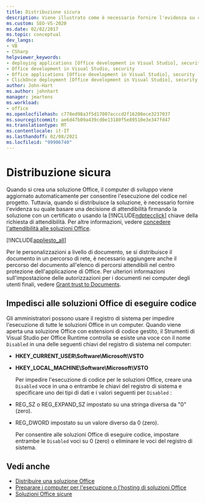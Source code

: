 ```yaml
---
title: Distribuzione sicura
description: Viene illustrato come è necessario fornire l'evidenza su cui basare una decisione di attendibilità firmando la soluzione con un certificato o utilizzando la chiave di richiesta di attendibilità ClickOnce.
ms.custom: SEO-VS-2020
ms.date: 02/02/2017
ms.topic: conceptual
dev_langs:
- VB
- CSharp
helpviewer_keywords:
- deploying applications [Office development in Visual Studio], security
- Office development in Visual Studio, security
- Office applications [Office development in Visual Studio], security
- ClickOnce deployment [Office development in Visual Studio], security
author: John-Hart
ms.author: johnhart
manager: jmartens
ms.workload:
- office
ms.openlocfilehash: c778ed98a3f5d17007acccd2f16208ece3237037
ms.sourcegitcommit: ae6d47b09a439cd0e13180f5e89510e3e347fd47
ms.translationtype: MT
ms.contentlocale: it-IT
ms.lasthandoff: 02/08/2021
ms.locfileid: "99906740"
---
```

# <a name="secure-deployment"></a>Distribuzione sicura
  Quando si crea una soluzione Office, il computer di sviluppo viene aggiornato automaticamente per consentire l'esecuzione del codice nel progetto. Tuttavia, quando si distribuisce la soluzione, è necessario fornire l'evidenza su quale basare una decisione di attendibilità firmando la soluzione con un certificato o usando la [!INCLUDE[ndptecclick](../vsto/includes/ndptecclick-md.md)] chiave della richiesta di attendibilità. Per altre informazioni, vedere [concedere l'attendibilità alle soluzioni Office](../vsto/granting-trust-to-office-solutions.md).

 [!INCLUDE[appliesto_all](../vsto/includes/appliesto-all-md.md)]

 Per le personalizzazioni a livello di documento, se si distribuisce il documento in un percorso di rete, è necessario aggiungere anche il percorso del documento all'elenco di percorsi attendibili nel centro protezione dell'applicazione di Office. Per ulteriori informazioni sull'impostazione delle autorizzazioni per i documenti nei computer degli utenti finali, vedere [Grant trust to Documents](../vsto/granting-trust-to-documents.md).

## <a name="prevent-office-solutions-from-running-code"></a>Impedisci alle soluzioni Office di eseguire codice
 Gli amministratori possono usare il registro di sistema per impedire l'esecuzione di tutte le soluzioni Office in un computer. Quando viene aperta una soluzione Office con estensioni di codice gestito, il Strumenti di Visual Studio per Office Runtime controlla se esiste una voce con il nome `Disabled` in una delle seguenti chiavi del registro di sistema nel computer:

- **HKEY_CURRENT_USER\Software\Microsoft\VSTO**

- **HKEY_LOCAL_MACHINE\Software\Microsoft\VSTO**

  Per impedire l'esecuzione di codice per le soluzioni Office, creare una `Disabled` voce in una o entrambe le chiavi del registro di sistema e specificare uno dei tipi di dati e i valori seguenti per `Disabled` :

- REG_SZ o REG_EXPAND_SZ impostato su una stringa diversa da "0" (zero).

- REG_DWORD impostato su un valore diverso da 0 (zero).

  Per consentire alle soluzioni Office di eseguire codice, impostare entrambe le `Disabled` voci su 0 (zero) o eliminare le voci del registro di sistema.

## <a name="see-also"></a>Vedi anche
- [Distribuire una soluzione Office](../vsto/deploying-an-office-solution.md)
- [Preparare i computer per l'esecuzione o l'hosting di soluzioni Office](/previous-versions/bb772092(v=vs.110))
- [Soluzioni Office sicure](../vsto/securing-office-solutions.md)
